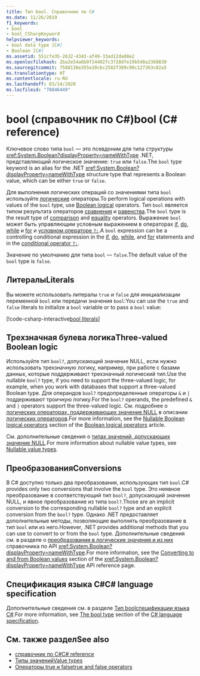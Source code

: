 ```yaml
---
title: Тип bool. Справочник по C#
ms.date: 11/26/2019
f1_keywords:
- bool
- bool_CSharpKeyword
helpviewer_keywords:
- bool data type [C#]
- Boolean [C#]
ms.assetid: 551cfe35-2632-4343-af49-33ad12da08e2
ms.openlocfilehash: 2ba2e54a6b0f24402fc3728dfe19b548a2368830
ms.sourcegitcommit: 7588136e355e10cbc2582f389c90c127363c02a5
ms.translationtype: HT
ms.contentlocale: ru-RU
ms.lasthandoff: 03/14/2020
ms.locfileid: "78846449"
---
```

# <a name="bool-c-reference"></a><span data-ttu-id="de6c8-102">bool (справочник по C#)</span><span class="sxs-lookup"><span data-stu-id="de6c8-102">bool (C# reference)</span></span>

<span data-ttu-id="de6c8-103">Ключевое слово типа `bool` — это псевдоним для типа структуры <xref:System.Boolean?displayProperty=nameWithType> .NET, представляющий логическое значение: `true` или `false`.</span><span class="sxs-lookup"><span data-stu-id="de6c8-103">The `bool` type keyword is an alias for the .NET <xref:System.Boolean?displayProperty=nameWithType> structure type that represents a Boolean value, which can be either `true` or `false`.</span></span>

<span data-ttu-id="de6c8-104">Для выполнения логических операций со значениями типа `bool` используйте [логические](../operators/boolean-logical-operators.md) операторы.</span><span class="sxs-lookup"><span data-stu-id="de6c8-104">To perform logical operations with values of the `bool` type, use [Boolean logical](../operators/boolean-logical-operators.md) operators.</span></span> <span data-ttu-id="de6c8-105">Тип `bool` является типом результата операторов [сравнения](../operators/comparison-operators.md) и [равенства](../operators/equality-operators.md).</span><span class="sxs-lookup"><span data-stu-id="de6c8-105">The `bool` type is the result type of [comparison](../operators/comparison-operators.md) and [equality](../operators/equality-operators.md) operators.</span></span> <span data-ttu-id="de6c8-106">Выражение `bool` может быть управляющим условным выражением в операторах [if](../keywords/if-else.md), [do](../keywords/do.md), [while](../keywords/while.md) и [for](../keywords/for.md) и [условном операторе `?:`](../operators/conditional-operator.md).</span><span class="sxs-lookup"><span data-stu-id="de6c8-106">A `bool` expression can be a controlling conditional expression in the [if](../keywords/if-else.md), [do](../keywords/do.md), [while](../keywords/while.md), and [for](../keywords/for.md) statements and in the [conditional operator `?:`](../operators/conditional-operator.md).</span></span>

<span data-ttu-id="de6c8-107">Значение по умолчанию для типа `bool` — `false`.</span><span class="sxs-lookup"><span data-stu-id="de6c8-107">The default value of the `bool` type is `false`.</span></span>

## <a name="literals"></a><span data-ttu-id="de6c8-108">Литералы</span><span class="sxs-lookup"><span data-stu-id="de6c8-108">Literals</span></span>

<span data-ttu-id="de6c8-109">Вы можете использовать литералы `true` и `false` для инициализации переменной `bool` или передачи значения `bool`:</span><span class="sxs-lookup"><span data-stu-id="de6c8-109">You can use the `true` and `false` literals to initialize a `bool` variable or to pass a `bool` value:</span></span>

[!code-csharp-interactive[bool literals](snippets/BoolType.cs#Literals)]

## <a name="three-valued-boolean-logic"></a><span data-ttu-id="de6c8-110">Трехзначная булева логика</span><span class="sxs-lookup"><span data-stu-id="de6c8-110">Three-valued Boolean logic</span></span>

<span data-ttu-id="de6c8-111">Используйте тип `bool?`, допускающий значение NULL, если нужно использовать трехзначную логику, например, при работе с базами данных, которые поддерживают трехзначный логический тип.</span><span class="sxs-lookup"><span data-stu-id="de6c8-111">Use the nullable `bool?` type, if you need to support the three-valued logic, for example, when you work with databases that support a three-valued Boolean type.</span></span> <span data-ttu-id="de6c8-112">Для операндов `bool?` предопределенные операторы `&` и `|` поддерживают троичную логику.</span><span class="sxs-lookup"><span data-stu-id="de6c8-112">For the `bool?` operands, the predefined `&` and `|` operators support the three-valued logic.</span></span> <span data-ttu-id="de6c8-113">См. подробнее о [логических операторах, поддерживающих значение NULL](../operators/boolean-logical-operators.md#nullable-boolean-logical-operators) в описании [логических операторов](../operators/boolean-logical-operators.md).</span><span class="sxs-lookup"><span data-stu-id="de6c8-113">For more information, see the [Nullable Boolean logical operators](../operators/boolean-logical-operators.md#nullable-boolean-logical-operators) section of the [Boolean logical operators](../operators/boolean-logical-operators.md) article.</span></span>

<span data-ttu-id="de6c8-114">См. дополнительные сведения о [типах значений, допускающих значение NULL](nullable-value-types.md).</span><span class="sxs-lookup"><span data-stu-id="de6c8-114">For more information about nullable value types, see [Nullable value types](nullable-value-types.md).</span></span>

## <a name="conversions"></a><span data-ttu-id="de6c8-115">Преобразования</span><span class="sxs-lookup"><span data-stu-id="de6c8-115">Conversions</span></span>

<span data-ttu-id="de6c8-116">В C# доступно только два преобразования, использующих тип `bool`.</span><span class="sxs-lookup"><span data-stu-id="de6c8-116">C# provides only two conversions that involve the `bool` type.</span></span> <span data-ttu-id="de6c8-117">Это неявное преобразование в соответствующий тип `bool?`, допускающий значение NULL, и явное преобразование из типа `bool?`.</span><span class="sxs-lookup"><span data-stu-id="de6c8-117">Those are an implicit conversion to the corresponding nullable `bool?` type and an explicit conversion from the `bool?` type.</span></span> <span data-ttu-id="de6c8-118">Однако .NET предоставляет дополнительные методы, позволяющие выполнять преобразование в тип `bool` или из него.</span><span class="sxs-lookup"><span data-stu-id="de6c8-118">However, .NET provides additional methods that you can use to convert to or from the `bool` type.</span></span> <span data-ttu-id="de6c8-119">Дополнительные сведения см. в разделе о [преобразовании в логические значения и из них](/dotnet/api/system.boolean#converting-to-and-from-boolean-values) справочника по API <xref:System.Boolean?displayProperty=nameWithType>.</span><span class="sxs-lookup"><span data-stu-id="de6c8-119">For more information, see the [Converting to and from Boolean values](/dotnet/api/system.boolean#converting-to-and-from-boolean-values) section of the <xref:System.Boolean?displayProperty=nameWithType> API reference page.</span></span>

## <a name="c-language-specification"></a><span data-ttu-id="de6c8-120">Спецификация языка C#</span><span class="sxs-lookup"><span data-stu-id="de6c8-120">C# language specification</span></span>

<span data-ttu-id="de6c8-121">Дополнительные сведения см. в разделе [Тип bool](~/_csharplang/spec/types.md#the-bool-type)[спецификации языка C#](~/_csharplang/spec/introduction.md).</span><span class="sxs-lookup"><span data-stu-id="de6c8-121">For more information, see [The bool type](~/_csharplang/spec/types.md#the-bool-type) section of the [C# language specification](~/_csharplang/spec/introduction.md).</span></span>

## <a name="see-also"></a><span data-ttu-id="de6c8-122">См. также раздел</span><span class="sxs-lookup"><span data-stu-id="de6c8-122">See also</span></span>

- [<span data-ttu-id="de6c8-123">справочник по C#</span><span class="sxs-lookup"><span data-stu-id="de6c8-123">C# reference</span></span>](../index.md)
- [<span data-ttu-id="de6c8-124">Типы значений</span><span class="sxs-lookup"><span data-stu-id="de6c8-124">Value types</span></span>](value-types.md)
- [<span data-ttu-id="de6c8-125">Операторы true и false</span><span class="sxs-lookup"><span data-stu-id="de6c8-125">true and false operators</span></span>](../operators/true-false-operators.md)
